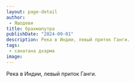 ```yaml
---
layout: page-detail
author:
 - Яшодеви
title: брахмапутра
publishDate: "2024-09-01"
description: Река в Индии, левый приток Ганги.
tags:
 - санатана дхарма
image: 
---
```


Река в Индии, левый приток Ганги.

